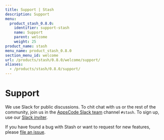 ```yaml
---
title: Support | Stash
description: Support
menu:
  product_stash_0.8.0:
    identifier: support-stash
    name: Support
    parent: welcome
    weight: 25
product_name: stash
menu_name: product_stash_0.8.0
section_menu_id: welcome
url: /products/stash/0.8.0/welcome/support/
aliases:
  - /products/stash/0.8.0/support/
---
```

# Support

We use Slack for public discussions. To chit chat with us or the rest of the community, join us in the [AppsCode Slack team](https://appscode.slack.com/messages/C8NCX6N23/details/) channel `#stash`. To sign up, use our [Slack inviter](https://slack.appscode.com/).

If you have found a bug with Stash or want to request for new features, please [file an issue](https://github.com/appscode/stash/issues/new).

